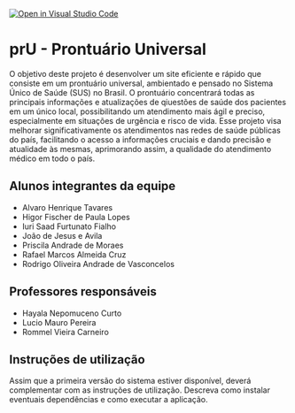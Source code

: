 [![Open in Visual Studio Code](https://classroom.github.com/assets/open-in-vscode-718a45dd9cf7e7f842a935f5ebbe5719a5e09af4491e668f4dbf3b35d5cca122.svg)](https://classroom.github.com/online_ide?assignment_repo_id=11834206&assignment_repo_type=AssignmentRepo)
# prU - Prontuário Universal

O objetivo deste projeto é desenvolver um site eficiente e rápido que consiste em um prontuário universal, ambientado e pensado no Sistema Único de Saúde (SUS) no Brasil. O prontuário concentrará todas as principais informações e atualizações de qiuestões de saúde dos pacientes em um único local, possibilitando um atendimento mais ágil e preciso, especialmente em situações de urgência e risco de vida. Esse projeto visa melhorar significativamente os atendimentos nas redes de saúde públicas do país, facilitando o acesso a informações cruciais e dando precisão e atualidade às mesmas, aprimorando assim, a qualidade do atendimento médico em todo o país.

## Alunos integrantes da equipe

* Alvaro Henrique Tavares
* Higor Fischer de Paula Lopes
* Iuri Saad Furtunato Fialho
* João de Jesus e Avila
* Priscila Andrade de Moraes
* Rafael Marcos Almeida Cruz
* Rodrigo Oliveira Andrade de Vasconcelos


## Professores responsáveis

* Hayala Nepomuceno Curto
* Lucio Mauro Pereira
* Rommel Vieira Carneiro

## Instruções de utilização

Assim que a primeira versão do sistema estiver disponível, deverá complementar com as instruções de utilização. Descreva como instalar eventuais dependências e como executar a aplicação.
